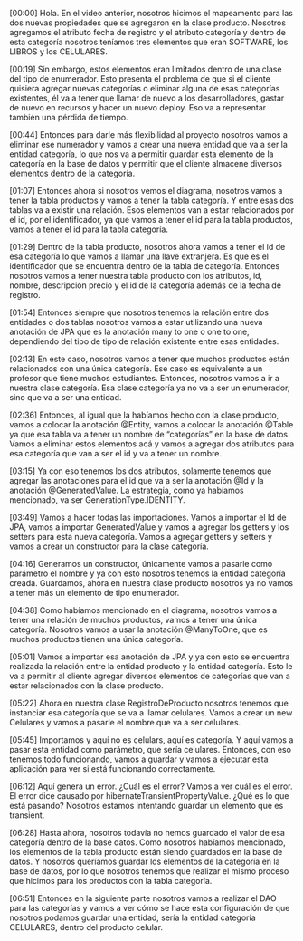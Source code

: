[00:00] Hola. En el video anterior, nosotros hicimos el mapeamento para las dos nuevas propiedades que se agregaron en la clase producto. Nosotros agregamos el atributo fecha de registro y el atributo categoría y dentro de esta categoría nosotros teníamos tres elementos que eran SOFTWARE, los LIBROS y los CELULARES.

[00:19] Sin embargo, estos elementos eran limitados dentro de una clase del tipo de enumerador. Esto presenta el problema de que si el cliente quisiera agregar nuevas categorías o eliminar alguna de esas categorías existentes, él va a tener que llamar de nuevo a los desarrolladores, gastar de nuevo en recursos y hacer un nuevo deploy. Eso va a representar también una pérdida de tiempo.

[00:44] Entonces para darle más flexibilidad al proyecto nosotros vamos a eliminar ese numerador y vamos a crear una nueva entidad que va a ser la entidad categoría, lo que nos va a permitir guardar esta elemento de la categoría en la base de datos y permitir que el cliente almacene diversos elementos dentro de la categoría.

[01:07] Entonces ahora si nosotros vemos el diagrama, nosotros vamos a tener la tabla productos y vamos a tener la tabla categoría. Y entre esas dos tablas va a existir una relación. Esos elementos van a estar relacionados por el id, por el identificador, ya que vamos a tener el id para la tabla productos, vamos a tener el id para la tabla categoría.

[01:29] Dentro de la tabla producto, nosotros ahora vamos a tener el id de esa categoría lo que vamos a llamar una llave extranjera. Es que es el identificador que se encuentra dentro de la tabla de categoría. Entonces nosotros vamos a tener nuestra tabla producto con los atributos, id, nombre, descripción precio y el id de la categoría además de la fecha de registro.

[01:54] Entonces siempre que nosotros tenemos la relación entre dos entidades o dos tablas nosotros vamos a estar utilizando una nueva anotación de JPA que es la anotación many to one o one to one, dependiendo del tipo de tipo de relación existente entre esas entidades.

[02:13] En este caso, nosotros vamos a tener que muchos productos están relacionados con una única categoría. Ese caso es equivalente a un profesor que tiene muchos estudiantes. Entonces, nosotros vamos a ir a nuestra clase categoría. Esa clase categoría ya no va a ser un enumerador, sino que va a ser una entidad.

[02:36] Entonces, al igual que la habíamos hecho con la clase producto, vamos a colocar la anotación @Entity, vamos a colocar la anotación @Table ya que esa tabla va a tener un nombre de “categorías” en la base de datos. Vamos a eliminar estos elementos acá y vamos a agregar dos atributos para esa categoría que van a ser el id y va a tener un nombre.

[03:15] Ya con eso tenemos los dos atributos, solamente tenemos que agregar las anotaciones para el id que va a ser la anotación @Id y la anotación @GeneratedValue. La estrategia, como ya habíamos mencionado, va ser GenerationType.IDENTITY.

[03:49] Vamos a hacer todas las importaciones. Vamos a importar el Id de JPA, vamos a importar GeneratedValue y vamos a agregar los getters y los setters para esta nueva categoría. Vamos a agregar getters y setters y vamos a crear un constructor para la clase categoría.

[04:16] Generamos un constructor, únicamente vamos a pasarle como parámetro el nombre y ya con esto nosotros tenemos la entidad categoría creada. Guardamos, ahora en nuestra clase producto nosotros ya no vamos a tener más un elemento de tipo enumerador.

[04:38] Como habíamos mencionado en el diagrama, nosotros vamos a tener una relación de muchos productos, vamos a tener una única categoría. Nosotros vamos a usar la anotación @ManyToOne, que es muchos productos tienen una única categoría.

[05:01] Vamos a importar esa anotación de JPA y ya con esto se encuentra realizada la relación entre la entidad producto y la entidad categoría. Esto le va a permitir al cliente agregar diversos elementos de categorías que van a estar relacionados con la clase producto.

[05:22] Ahora en nuestra clase RegistroDeProducto nosotros tenemos que instanciar esa categoría que se va a llamar celulares. Vamos a crear un new Celulares y vamos a pasarle el nombre que va a ser celulares.

[05:45] Importamos y aquí no es celulars, aquí es categoría. Y aquí vamos a pasar esta entidad como parámetro, que sería celulares. Entonces, con eso tenemos todo funcionando, vamos a guardar y vamos a ejecutar esta aplicación para ver si está funcionando correctamente.

[06:12] Aquí genera un error. ¿Cuál es el error? Vamos a ver cuál es el error. El error dice causado por hibernateTransientPropertyValue. ¿Qué es lo que está pasando? Nosotros estamos intentando guardar un elemento que es transient.

[06:28] Hasta ahora, nosotros todavía no hemos guardado el valor de esa categoría dentro de la base datos. Como nosotros habíamos mencionado, los elementos de la tabla producto están siendo guardados en la base de datos. Y nosotros queríamos guardar los elementos de la categoría en la base de datos, por lo que nosotros tenemos que realizar el mismo proceso que hicimos para los productos con la tabla categoría.

[06:51] Entonces en la siguiente parte nosotros vamos a realizar el DAO para las categorías y vamos a ver cómo se hace esta configuración de que nosotros podamos guardar una entidad, sería la entidad categoría CELULARES, dentro del producto celular.